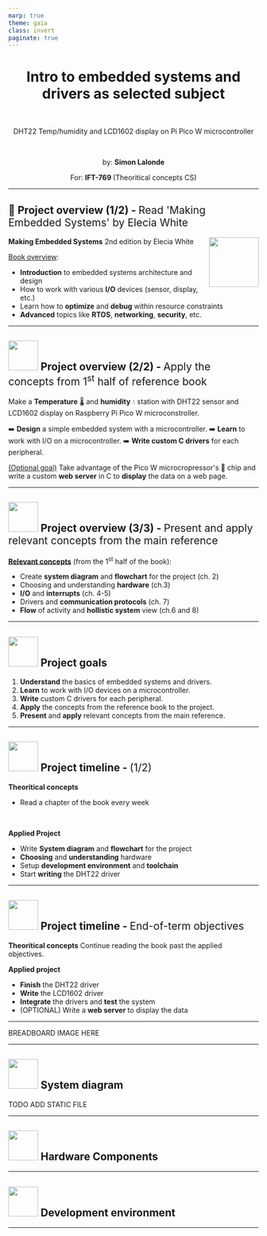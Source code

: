 ```yaml
---
marp: true
theme: gaia
class: invert
paginate: true
---
```

<!-- _paginate: false -->

<h1 style="text-align: center;">Intro to embedded systems and drivers as selected subject</h1> 
<br>
<p style="text-align: center;">DHT22 Temp/humidity and LCD1602 display on Pi Pico W microcontroller</p>

<br>
<p style="text-align: center;">by: <strong>Simon Lalonde</strong></p>
<p style="text-align: center;">For: <strong>IFT-769 </strong> (Theoritical concepts CS)</p>


---

<h2>📖 Project overview (1/2) - <span style="font-weight: normal;">Read 'Making Embedded Systems' by Elecia White</span></h2>

**Making Embedded Systems** 2nd edition by Elecia White <img src="https://learning.oreilly.com/library/cover/9781098151539/250w/" width="100" style="float: right;">

<u>Book overview</u>:
- **Introduction** to embedded systems architecture and design
- How to work with various **I/O** devices (sensor, display, etc.)
- Learn how to **optimize** and **debug** within resource constraints
- **Advanced** topics like **RTOS**, **networking**, **security**, etc.

---

<h2><img src="https://em-content.zobj.net/source/google/387/hammer-and-wrench_1f6e0-fe0f.png" width=60px> Project overview (2/2) - <span style="font-weight: normal;">Apply the concepts from 1<sup>st</sup> half of reference book</span></h2>

Make a **Temperature** 🌡️ and **humidity** 💧 station with DHT22 sensor and LCD1602 display on Raspberry Pi Pico W microconstroller.

:arrow_right: **Design** a simple embedded system with a microcontroller.
:arrow_right: **Learn** to work with I/O on a microcontroller.
:arrow_right: **Write custom C drivers** for each peripheral.

<u>(Optional goal)</u> 
Take advantage of the Pico W microcropressor's 📡 chip and write a custom **web server** in C to **display** the data on a web page.

---

<h2><img src="https://em-content.zobj.net/source/google/387/left-speech-bubble_1f5e8-fe0f.png" width=60px> Project overview (3/3) - <span style="font-weight: normal;">Present and apply relevant concepts from the main reference</span></h2>

<u><strong>Relevant concepts</u></strong> (from the 1<sup>st</sup> half of the book):
- Create **system diagram** and **flowchart** for the project (ch. 2)
- Choosing and understanding **hardware** (ch.3)
- **I/O** and **interrupts** (ch. 4-5)
- Drivers and **communication protocols** (ch. 7)
- **Flow** of activity and **hollistic system** view (ch.6 and 8)

---

<h2><img src="https://em-content.zobj.net/source/google/387/direct-hit_1f3af.png" width=60px> Project goals</h2>

1. **Understand** the basics of embedded systems and drivers.
2. **Learn** to work with I/O devices on a microcontroller.
3. **Write** custom C drivers for each peripheral.
4. **Apply** the concepts from the reference book to the project.
5. **Present** and **apply** relevant concepts from the main reference.

---

<h2><img src="https://em-content.zobj.net/source/google/387/calendar_1f4c5.png" width=60px> Project timeline - <span style="font-weight: normal;">(1/2)</span></h2>

**Theoritical concepts**
- Read a chapter of the book every week
<br>

**Applied Project**
- Write **System diagram** and **flowchart** for the project
- **Choosing** and **understanding** hardware
- Setup **development environment** and **toolchain**
- Start **writing** the DHT22 driver

--- 
<h2><img src="https://em-content.zobj.net/source/google/387/calendar_1f4c5.png" width=60px> Project timeline - <span style="font-weight: normal;">End-of-term objectives</span></h2>

**Theoritical concepts**
Continue reading the book past the applied objectives.
<br>

**Applied project**
- **Finish** the DHT22 driver
- **Write** the LCD1602 driver
- **Integrate** the drivers and **test** the system
- (OPTIONAL) Write a **web server** to display the data

---

BREADBOARD IMAGE HERE

---

<h2><img src="https://em-content.zobj.net/source/google/387/clipboard_1f4cb.png" width=60px> System diagram</h2>

TODO ADD STATIC FILE

---

<h2><img src="https://em-content.zobj.net/source/google/387/gear_2699-fe0f.png" width=60px> Hardware Components</h2>


---

<h2><img src="https://em-content.zobj.net/source/google/387/hammer-and-wrench_1f6e0-fe0f.png" width=60px> Development environment</h2>

---

    